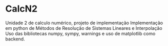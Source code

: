 # CalcN2
Unidade 2 de calculo numérico, projeto de implementação
Implementação em python de Métodos de Resolução de Sistemas Lineares e Interpolação
Uso das bibliotecas numpy, sympy, warnings e uso de matplotlib como backend.
